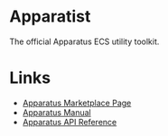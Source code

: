 # Apparatist
The official Apparatus ECS utility toolkit.

# Links

- [Apparatus Marketplace Page](https://www.unrealengine.com/marketplace/en-US/product/apparatus)
- [Apparatus Manual](https://turbanov.ru/wiki/en/toolworks/docs/apparatus)
- [Apparatus API Reference](https://turbanov.ru/toolworks/apparatus/docs/api)
